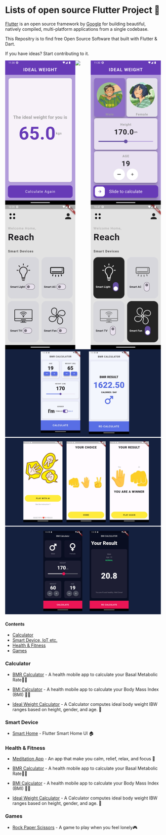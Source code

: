 # Lists of open source Flutter Project 💜

<a href="https://flutter.dev/">Flutter</a> is an open source framework by <a href="https://developers.google.com/">Google</a> for building beautiful, natively compiled, multi-platform applications from a single codebase.

This Repositry is to find free Open Source Software that built with Flutter & Dart.

If you have ideas? Start contributing to it.

<img src="https://github.com/Re4ch-Jay/Meditation_App/blob/main/assets/images/demo.png" />

<img align="right" alt="img" src="https://github.com/Re4ch-Jay/Ideal-Weight-Calculator/blob/main/images/home.png" width="45%" height="auto" />

<img align="left" alt="img" src="https://github.com/Re4ch-Jay/Ideal-Weight-Calculator/blob/main/images/result.png" width="45%" height="auto" />

<img align="right" alt="img" src="https://github.com/Re4ch-Jay/Smart-Home/blob/main/images/demo1.png" width="45%" height="auto" />

<img align="left" alt="img" src="https://github.com/Re4ch-Jay/Smart-Home/blob/main/images/demo2.png" width="45%" height="auto" />

<img alt="img" src="https://github.com/Re4ch-Jay/bmr_calculator_flutter/blob/main/images/preview.png" />

<img alt="img" src="https://github.com/Re4ch-Jay/rock_paper_scissors_game_flutter/blob/main/images/preview/preview.png" />

<img alt="img" src="https://github.com/Re4ch-Jay/bmi_calculator_flutter/blob/main/2.png"/>

#### Contents

- [Calculator](#calculator)
- [Smart Device, IoT etc.](#smart_device)
- [Health & Fitness](#health_fitness)
- [Games](#games)

### Calculator

- [BMR Calculator](https://github.com/Re4ch-Jay/bmr_calculator_flutter) - A health mobile app to calculate your Basal Metabolic Rate👨‍⚕️

- [BMI Calculator](https://github.com/Re4ch-Jay/bmi_calculator_flutter) - A health mobile app to calculate your Body Mass Index (BMI) 👨‍⚕️

- [Ideal Weight Calculator](https://github.com/Re4ch-Jay/Ideal-Weight-Calculator) - A Calculator computes ideal body weight IBW ranges based on height, gender, and age. 💜

### Smart Device

- [Smart Home](https://github.com/Re4ch-Jay/Smart-Home) - Flutter Smart Home UI 🏠

### Health & Fitness

- [Meditation App](https://github.com/Re4ch-Jay/Meditation_App) - An app that make you calm, relief, relax, and focus 🧘

- [BMR Calculator](https://github.com/Re4ch-Jay/bmr_calculator_flutter) - A health mobile app to calculate your Basal Metabolic Rate👨‍⚕️

- [BMI Calculator](https://github.com/Re4ch-Jay/bmi_calculator_flutter) - A health mobile app to calculate your Body Mass Index (BMI) 👨‍⚕️

- [Ideal Weight Calculator](https://github.com/Re4ch-Jay/Ideal-Weight-Calculator) - A Calculator computes ideal body weight IBW ranges based on height, gender, and age. 💜

### Games

- [Rock Paper Scissors](https://github.com/Re4ch-Jay/rock_paper_scissors_game_flutter) - A game to play when you feel lonely🎮
